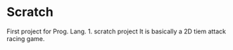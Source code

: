 # Scratch

First project for Prog. Lang. 1. 
scratch project
It is basically a 2D tiem attack racing game.
